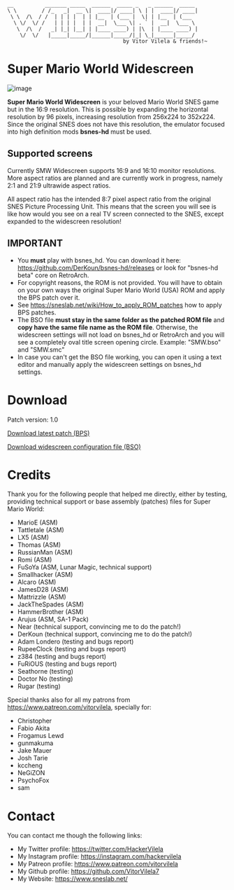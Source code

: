 ```
__          _______ _____  ______  _____ _   _ ______  _____    
\ \        / /_   _|  __ \|  ____|/ ____| \ | |  ____|/ ____|   
 \ \  /\  / /  | | | |  | | |__  | (___ |  \| | |__  | (___     
  \ \/  \/ /   | | | |  | |  __|  \___ \| . ` |  __|  \___ \    
   \  /\  /   _| |_| |__| | |____ ____) | |\  | |____ ____) |   
    \/  \/   |_____|_____/|______|_____/|_| \_|______|_____/    
                                     by Vitor Vilela & friends!~
```

Super Mario World Widescreen
============================

![image](https://user-images.githubusercontent.com/12776674/122607515-0e8d4600-d051-11eb-900b-1b072f5bbbad.png)

**Super Mario World Widescreen** is your beloved Mario World
SNES game but in the 16:9 resolution. This is possible by expanding
the horizontal resolution by 96 pixels, increasing resolution from
256x224 to 352x224. Since the original SNES does not have this
resolution, the emulator focused into high definition mods **bsnes-hd**
must be used.

## Supported screens

Currently SMW Widescreen supports 16:9 and 16:10 monitor resolutions.
More aspect ratios are planned and are currently work in progress,
namely 2:1 and 21:9 ultrawide aspect ratios.

All aspect ratio has the intended 8:7 pixel aspect ratio from the original
SNES Picture Processing Unit. This means that the screen you will see is
like how would you see on a real TV screen connected to the SNES, except
expanded to the widescreen resolution!

## IMPORTANT

- You **must** play with bsnes_hd. You can download it here: https://github.com/DerKoun/bsnes-hd/releases
or look for "bsnes-hd beta" core on RetroArch.
- For copyright reasons, the ROM is not provided. You will have to obtain on your own
ways the original Super Mario World (USA) ROM and apply the BPS patch over it.
- See https://sneslab.net/wiki/How_to_apply_ROM_patches how to apply BPS patches.
- The BSO file **must stay in the same folder as the patched ROM file** and **copy have the same file name as the ROM file**. Otherwise, the widescreen settings will not load on bsnes_hd or RetroArch and you will see a completely oval title screen opening circle. Example: "SMW.bso" and "SMW.smc"
- In case you can't get the BSO file working, you can open it using a text editor and manually apply the widescreen settings on bsnes_hd settings.

# Download
Patch version: 1.0

[Download latest patch (BPS)](./../../raw/master/smw-widescreen.bps)

[Download widescreen configuration file (BSO)](./../../raw/master/smw-widescreen.bso)

# Credits
Thank you for the following people that helped me directly, either by
testing, providing technical support or base assembly (patches) files for Super Mario World:
 - MarioE (ASM)
 - Tattletale (ASM)
 - LX5 (ASM)
 - Thomas (ASM)
 - RussianMan (ASM)
 - Romi (ASM)
 - FuSoYa (ASM, Lunar Magic, technical support)
 - Smallhacker (ASM)
 - Alcaro (ASM)
 - JamesD28 (ASM)
 - Mattrizzle (ASM)
 - JackTheSpades (ASM)
 - HammerBrother (ASM)
 - Arujus (ASM, SA-1 Pack)
 - Near (technical support, convincing me to do the patch!)
 - DerKoun (technical support, convincing me to do the patch!)
 - Adam Londero (testing and bugs report)
 - RupeeClock (testing and bugs report)
 - z384 (testing and bugs report)
 - FuRiOUS (testing and bugs report)
 - Seathorne (testing)
 - Doctor No (testing)
 - Rugar (testing)

Special thanks also for all my patrons from
https://www.patreon.com/vitorvilela, specially for:

* Christopher
* Fabio Akita
* Frogamus Lewd
* gunmakuma
* Jake Mauer
* Josh Tarie
* kccheng
* NeGiZON
* PsychoFox
* sam

# Contact
You can contact me though the following links:

* My Twitter profile: https://twitter.com/HackerVilela
* My Instagram profile: https://instagram.com/hackervilela
* My Patreon profile: https://www.patreon.com/vitorvilela
* My Github profile: https://github.com/VitorVilela7
* My Website: https://www.sneslab.net/

